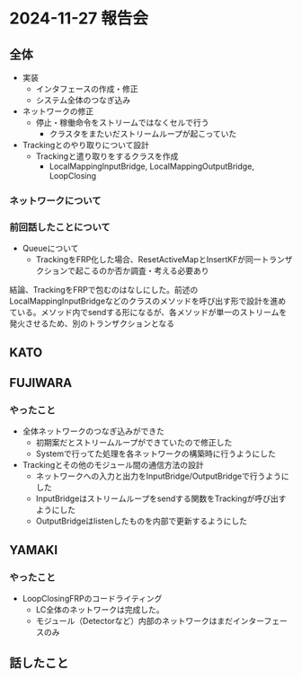 # 2024-11-27 報告会

## 全体

- 実装
  - インタフェースの作成・修正
  - システム全体のつなぎ込み
- ネットワークの修正
  - 停止・稼働命令をストリームではなくセルで行う
    - クラスタをまたいだストリームループが起こっていた
- Trackingとのやり取りについて設計
  - Trackingと遣り取りをするクラスを作成
    - LocalMappingInputBridge, LocalMappingOutputBridge, LoopClosing

### ネットワークについて

### 前回話したことについて

- Queueについて
  - TrackingをFRP化した場合、ResetActiveMapとInsertKFが同一トランザクションで起こるのか否か調査・考える必要あり

結論、TrackingをFRPで包むのはなしにした。前述のLocalMappingInputBridgeなどのクラスのメソッドを呼び出す形で設計を進めている。メソッド内でsendする形になるが、各メソッドが単一のストリームを発火させるため、別のトランザクションとなる

## KATO

## FUJIWARA

### やったこと

- 全体ネットワークのつなぎ込みができた
  - 初期案だとストリームループができていたので修正した
  - Systemで行ってた処理を各ネットワークの構築時に行うようにした
- Trackingとその他のモジュール間の通信方法の設計
  - ネットワークへの入力と出力をInputBridge/OutputBridgeで行うようにした
  - InputBridgeはストリームループをsendする関数をTrackingが呼び出すようにした
  - OutputBridgeはlistenしたものを内部で更新するようにした

## YAMAKI

### やったこと
- LoopClosingFRPのコードライティング
    - LC全体のネットワークは完成した。
    - モジュール（Detectorなど）内部のネットワークはまだインターフェースのみ

## 話したこと

